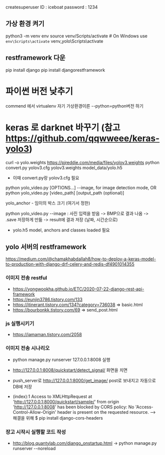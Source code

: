 createsuperuser
ID : iceboat
password : 1234

## 가상 환경 켜기
python3 -m venv env
source venv/Scripts/activate  # On Windows use `env\Scripts\activate`
venv_yolo\Scripts\activate

## restframework 다운
pip install django
pip install djangorestframework

# 파이썬 버전 낮추기
commend 에서 virtualenv 자기 가상환경이른 --python=python버전 하기

# keras 로 darknet 바꾸기 (참고 https://github.com/qqwweee/keras-yolo3)
curl -o yolo.weights https://pjreddie.com/media/files/yolov3.weights
python convert.py yolov3.cfg yolov3.weights model_data/yolo.h5
- 이때 convert.py랑 yolov3.cfg 필요

python yolo_video.py [OPTIONS...] --image, for image detection mode, OR
python yolo_video.py [video_path] [output_path (optional)]

yolo_anchor -  임이의 박스 크기 (여기서 정한)

python yolo_video.py --image : 사진 입력을 받음 -> BMP으로 결과 나옴 -> .save 저장하게 만듦 -> result에 결과 저장 (날짜, 시간순으로)
- yolo.h5 model, anchors and classes loaded 필요

## yolo 서버의 restframework 
https://medium.com/@chamakhabdallah8/how-to-deploy-a-keras-model-to-production-with-django-drf-celery-and-redis-df4901014355 


### 이미지 전송 restful
- https://yongwookha.github.io/ETC/2020-07-22-django-rest-api-framework
- https://eunjin3786.tistory.com/133
- https://itinerant.tistory.com/134?category=736038 => basic.html
- https://bourbonkk.tistory.com/69 => send_post.html

### js 실행시키기
- https://iamaman.tistory.com/2058

### 이미지 전송 시나리오
- python manage.py runserver 127.0.0.1:8008 실행
- http://127.0.0.1:8008/quickstart/detect_signal/ 화면을 치면
- push_server로 http://127.0.0.1:8000/get_image/ post로 보내지고 자동으로 DB에 저장

- (index):1 Access to XMLHttpRequest at 'http://127.0.0.1:8000/quickstart/sample/' from origin 'http://127.0.0.1:8008' has been blocked by CORS policy: No 'Access-Control-Allow-Origin' header is present on the requested resource.
--> 해결을 위해 $ pip install django-cors-headers

### 장고 시작시 실행할 코드 작성
- http://blog.quantylab.com/django_onstartup.html -> python manage.py runserver --noreload
